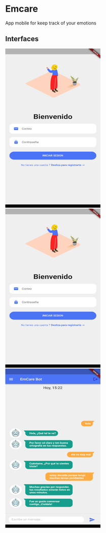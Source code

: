 # Emcare

App mobile for keep track of your emotions

## Interfaces

<img src="/interfaces/login.jpg"  width="300" height="500">

<img src="/interfaces/signup.jpg" width="300" height="500">
<img src="/interfaces/chat.jpg" width="300" height="500">